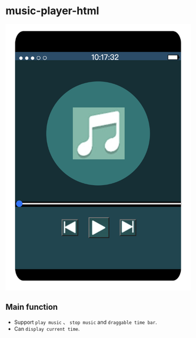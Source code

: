 # music-player-html
![This is an image](https://github.com/b06608062/music-player-html/blob/master/demo_image/截圖%202022-03-27%20上午10.17.32.png)

## Main function
* Support `play music` 、 `stop music` and `draggable time bar`.
* Can `display current time`.

